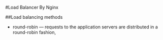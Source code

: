 #Load Balancer By Nginx

##Load balancing methods
* round-robin — requests to the application servers are distributed in a round-robin fashion,
